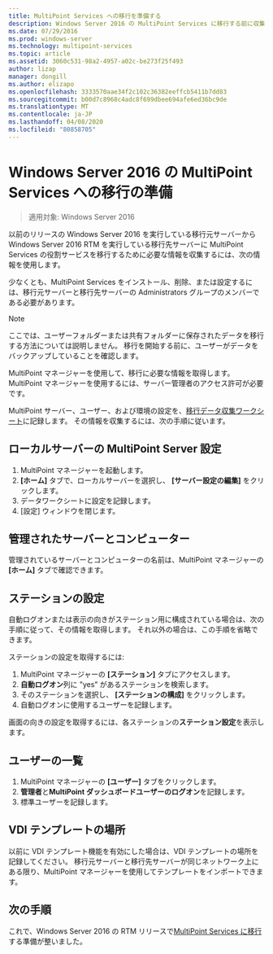 ```yaml
---
title: MultiPoint Services への移行を準備する
description: Windows Server 2016 の MultiPoint Services に移行する前に収集する情報について説明します。
ms.date: 07/29/2016
ms.prod: windows-server
ms.technology: multipoint-services
ms.topic: article
ms.assetid: 3060c531-98a2-4957-a02c-be273f25f493
author: lizap
manager: dongill
ms.author: elizapo
ms.openlocfilehash: 3333570aae34f2c102c36382eeffcb5411b7dd83
ms.sourcegitcommit: b00d7c8968c4adc8f699dbee694afe6ed36bc9de
ms.translationtype: MT
ms.contentlocale: ja-JP
ms.lasthandoff: 04/08/2020
ms.locfileid: "80858705"
---
```

# <a name="prepare-to-migrate-to-multipoint-services-in-windows-server-2016"></a>Windows Server 2016 の MultiPoint Services への移行の準備

>適用対象: Windows Server 2016

以前のリリースの Windows Server 2016 を実行している移行元サーバーから Windows Server 2016 RTM を実行している移行先サーバーに MultiPoint Services の役割サービスを移行するために必要な情報を収集するには、次の情報を使用します。

少なくとも、MultiPoint Services をインストール、削除、または設定するには、移行元サーバーと移行先サーバーの Administrators グループのメンバーである必要があります。

>[!NOTE]
> ここでは、ユーザーフォルダーまたは共有フォルダーに保存されたデータを移行する方法については説明しません。 移行を開始する前に、ユーザーがデータをバックアップしていることを確認します。

MultiPoint マネージャーを使用して、移行に必要な情報を取得します。 MultiPoint マネージャーを使用するには、サーバー管理者のアクセス許可が必要です。

MultiPoint サーバー、ユーザー、および環境の設定を、[移行データ収集ワークシート](multipoint-services-migration-worksheet.md)に記録します。 その情報を収集するには、次の手順に従います。

## <a name="multipoint-server-settings-for-the-local-server"></a>ローカルサーバーの MultiPoint Server 設定
1. MultiPoint マネージャーを起動します。
2. **[ホーム]** タブで、ローカルサーバーを選択し、 **[サーバー設定の編集]** をクリックします。
3. データワークシートに設定を記録します。
4. [設定] ウィンドウを閉じます。

## <a name="managed-servers-and-computers"></a>管理されたサーバーとコンピューター

管理されているサーバーとコンピューターの名前は、MultiPoint マネージャーの **[ホーム]** タブで確認できます。

## <a name="station-settings"></a>ステーションの設定
自動ログオンまたは表示の向きがステーション用に構成されている場合は、次の手順に従って、その情報を取得します。 それ以外の場合は、この手順を省略できます。

ステーションの設定を取得するには:

1. MultiPoint マネージャーの **[ステーション]** タブにアクセスします。
2. **自動ログオン**列に "yes" があるステーションを検索します。
3. そのステーションを選択し、 **[ステーションの構成]** をクリックします。
4. 自動ログオンに使用するユーザーを記録します。

画面の向きの設定を取得するには、各ステーションの**ステーション設定**を表示します。

## <a name="list-of-users"></a>ユーザーの一覧
1. MultiPoint マネージャーの **[ユーザー]** タブをクリックします。
2. **管理者**と**MultiPoint ダッシュボードユーザーのログオン**を記録します。
3. 標準ユーザーを記録します。

## <a name="vdi-template-location"></a>VDI テンプレートの場所
 以前に VDI テンプレート機能を有効にした場合は、VDI テンプレートの場所を記録してください。 移行元サーバーと移行先サーバーが同じネットワーク上にある限り、MultiPoint マネージャーを使用してテンプレートをインポートできます。
 
## <a name="next-step"></a>次の手順
これで、Windows Server 2016 の RTM リリースで[MultiPoint Services に移行](multipoint-services-migration-steps.md)する準備が整いました。